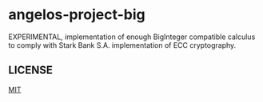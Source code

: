# angelos-project-big
EXPERIMENTAL, implementation of enough BigInteger 
compatible calculus to comply with Stark Bank S.A. 
implementation of ECC cryptography.


## LICENSE

[MIT](LICENSE)